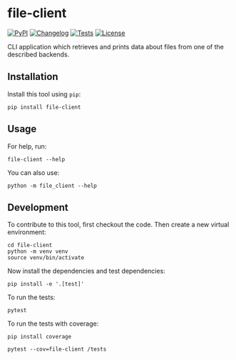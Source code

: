 # file-client

[![PyPI](https://img.shields.io/pypi/v/file-client-test.svg)](https://pypi.org/project/file-client-test/)
[![Changelog](https://img.shields.io/github/v/release/cedel1/file-client-test?include_prereleases&label=changelog)](https://github.com/cedel1/file-client-test/releases)
[![Tests](https://img.shields.io/badge/Tests-Results-darkgreen.svg)](https://github.com/cedel1/file-client-test/actions?query=workflow%3ATest)
[![License](https://img.shields.io/badge/license-Apache%202.0-blue.svg)](https://github.com/cedel1/file-client-test/blob/master/LICENSE)

CLI application which retrieves and prints data about files from one of the described backends.

## Installation

Install this tool using `pip`:

    pip install file-client

## Usage

For help, run:

    file-client --help

You can also use:

    python -m file_client --help

## Development

To contribute to this tool, first checkout the code. Then create a new virtual environment:

    cd file-client
    python -m venv venv
    source venv/bin/activate

Now install the dependencies and test dependencies:

    pip install -e '.[test]'

To run the tests:

    pytest

To run the tests with coverage:

    pip install coverage

    pytest --cov=file-client /tests
